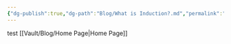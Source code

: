 ```yaml
---
{"dg-publish":true,"dg-path":"Blog/What is Induction?.md","permalink":"/blog/what-is-induction/","title":"What is Induction?"}
---
```


test
[[Vault/Blog/Home Page\|Home Page]]